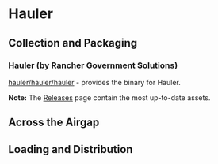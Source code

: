 # Hauler

## Collection and Packaging

### Hauler (by Rancher Government Solutions)

[hauler/hauler/hauler](https://rancher-airgap.s3.amazonaws.com/0.7.0/hauler/hauler/hauler) - provides the binary for Hauler.

**Note:** The [Releases](https://github.com/zackbradys/rancher-airgap/releases) page contain the most up-to-date assets.

## Across the Airgap

## Loading and Distribution